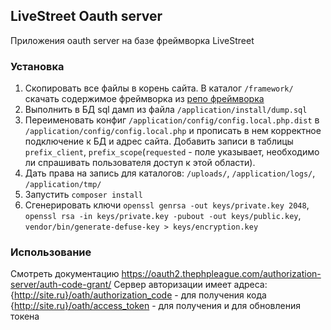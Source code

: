 ## LiveStreet Oauth server

Приложения oauth server на базе фреймворка LiveStreet

### Установка
1. Скопировать все файлы в корень сайта. В каталог ``/framework/`` скачать содержимое фреймворка из [репо фреймворка](https://github.com/livestreet/livestreet-framework)
2. Выполнить в БД sql дамп из файла ``/application/install/dump.sql``
3. Переименовать конфиг ``/application/config/config.local.php.dist`` в ``/application/config/config.local.php`` и прописать в нем корректное подключение к БД и адрес сайта. Добавить записи в таблицы `prefix_client`, `prefix_scope`(`requested` - поле указывает, необходимо ли спрашивать пользователя доступ к этой области).
4. Дать права на запись для каталогов: ``/uploads/``, ``/application/logs/``, ``/application/tmp/``
5. Запустить ``composer install``
6. Сгенерировать ключи `openssl genrsa -out keys/private.key 2048`, `openssl rsa -in keys/private.key -pubout -out keys/public.key`, `vendor/bin/generate-defuse-key > keys/encryption.key`
### Использование
Смотреть документацию https://oauth2.thephpleague.com/authorization-server/auth-code-grant/
Сервер авторизации имеет адреса:
{http://site.ru}/oath/authorization_code - для получения кода
{http://site.ru}/oath/access_token - для получения и для обновления токена

